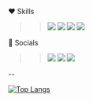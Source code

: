 ❤️ Skills
>> <img src="https://img.shields.io/badge/HTML5-E34F26?style=flat-square&logo=HTML5&logoColor=white"/> <img src="https://img.shields.io/badge/CSS3-1572B6?style=flat-square&logo=CSS3&logoColor=white"/> <img src="https://img.shields.io/badge/JavaScript-E7DF1E?style=flat-square&logo=JavaScript&logoColor=white"/> <img src="https://img.shields.io/badge/Java-6CD74A?style=flat-square&logo=OpenJDK&logoColor=white"/>

🧡 Socials
>> <a href="https://corinhamding.tistory.com/"><img src="https://img.shields.io/badge/Blog-EA4AAA?style=flat-square&logo=githubsponsors&logoColor=white"/></a> <a href="https://github.com/aicul313"><img src="https://img.shields.io/badge/GitHub-181717?style=flat-square&logo=GitHub&logoColor=white"/></a> <a href="https://www.instagram.com/3h._1y3/"><img src="https://img.shields.io/badge/Instagram-C265FF?style=flat-square&logo=Instagram&logoColor=white"/></a>

--

[![Top Langs](https://github-readme-stats.vercel.app/api/top-langs/?username=aicul313&exculde_repo=3-2-LINK-&hide=C#)](https://github.com/anuraghazra/github-readme-stats)

